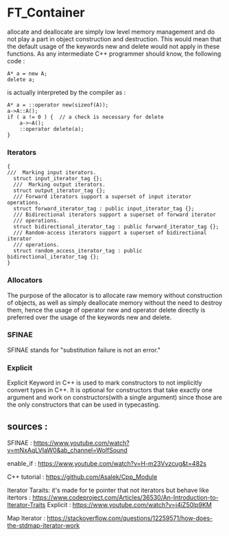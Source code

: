 # FT_Container

allocate and deallocate are simply low level memory management and do not play a part in object construction and destruction. This would mean that the default usage of the keywords new and delete would not apply in these functions. As any intermediate C++ programmer should know, the following code :
```
A* a = new A;
delete a;
```

is actually interpreted by the compiler as :

```
A* a = ::operator new(sizeof(A)); 
a->A::A();
if ( a != 0 ) {  // a check is necessary for delete
    a->~A();
    ::operator delete(a);
}
```

### Iterators
```
{
///  Marking input iterators.
  struct input_iterator_tag {};
  ///  Marking output iterators.
  struct output_iterator_tag {};
  /// Forward iterators support a superset of input iterator operations.
  struct forward_iterator_tag : public input_iterator_tag {};
  /// Bidirectional iterators support a superset of forward iterator
  /// operations.
  struct bidirectional_iterator_tag : public forward_iterator_tag {};
  /// Random-access iterators support a superset of bidirectional iterator
  /// operations.
  struct random_access_iterator_tag : public bidirectional_iterator_tag {};
}
```

### Allocators
<p>
The purpose of the allocator is to allocate raw memory without construction of objects, as well as simply deallocate memory without the need to destroy them, hence the usage of operator new and operator delete directly is preferred over the usage of the keywords new and delete.
</p>

### SFINAE

SFINAE stands for "substitution failure is not an error."

### Explicit

Explicit Keyword in C++ is used to mark constructors to not implicitly convert types in C++. It is optional for constructors that take exactly one argument and work on constructors(with a single argument) since those are the only constructors that can be used in typecasting.

## sources :

SFINAE :
		https://www.youtube.com/watch?v=mNxAqLVIaW0&ab_channel=WolfSound

enable_if :
		https://www.youtube.com/watch?v=H-m23Vvzcug&t=482s

C++ tutorial :
		https://github.com/Asalek/Cpp_Module

Iterator Taraits: it's made for te pointer that not iterators but behave like itertors :
		https://www.codeproject.com/Articles/36530/An-Introduction-to-Iterator-Traits
Explicit :
		https://www.youtube.com/watch?v=j4iZ50lp9KM

Map Iterator :
		https://stackoverflow.com/questions/12259571/how-does-the-stdmap-iterator-work
